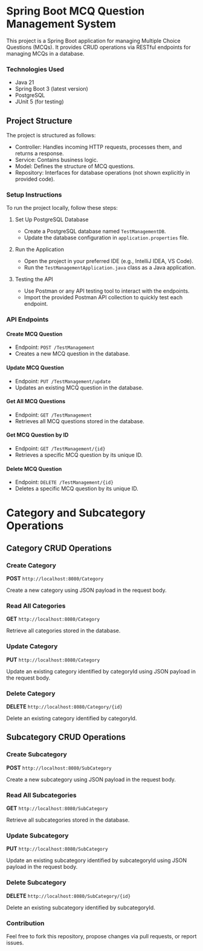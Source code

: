 # Spring Boot MCQ Question Management System
This project is a Spring Boot application for managing Multiple Choice Questions (MCQs). It provides CRUD operations via RESTful endpoints for managing MCQs in a database.
### Technologies Used
- Java 21
- Spring Boot 3 (latest version)
- PostgreSQL
- JUnit 5 (for testing)
 
## Project Structure
 
The project is structured as follows:
- Controller: Handles incoming HTTP requests, processes them, and returns a response.
- Service: Contains business logic.
- Model: Defines the structure of MCQ questions.
- Repository: Interfaces for database operations (not shown explicitly in provided code).
 
### Setup Instructions
 
To run the project locally, follow these steps:
 
1. Set Up PostgreSQL Database
   - Create a PostgreSQL database named `TestManagementDB`.
   - Update the database configuration in `application.properties` file.
 
2. Run the Application
   - Open the project in your preferred IDE (e.g., IntelliJ IDEA, VS Code).
   - Run the `TestManagementApplication.java` class as a Java application.
 
3. Testing the API
   - Use Postman or any API testing tool to interact with the endpoints.
   - Import the provided Postman API collection to quickly test each endpoint.
### API Endpoints
 
#### Create MCQ Question
- Endpoint: `POST /TestManagement`
- Creates a new MCQ question in the database.
 
#### Update MCQ Question
- Endpoint: `PUT /TestManagement/update`
- Updates an existing MCQ question in the database.
 
#### Get All MCQ Questions
- Endpoint: `GET /TestManagement`
- Retrieves all MCQ questions stored in the database.
 
#### Get MCQ Question by ID
- Endpoint: `GET /TestManagement/{id}`
- Retrieves a specific MCQ question by its unique ID.
 
#### Delete MCQ Question
- Endpoint: `DELETE /TestManagement/{id}`
- Deletes a specific MCQ question by its unique ID.

# Category and Subcategory Operations

## Category CRUD Operations

### Create Category

**POST** `http://localhost:8080/Category`

Create a new category using JSON payload in the request body.

### Read All Categories

**GET** `http://localhost:8080/Category`

Retrieve all categories stored in the database.

### Update Category

**PUT** `http://localhost:8080/Category`

Update an existing category identified by categoryId using JSON payload in the request body.

### Delete Category

**DELETE** `http://localhost:8080/Category/{id}`

Delete an existing category identified by categoryId.

## Subcategory CRUD Operations

### Create Subcategory

**POST** `http://localhost:8080/SubCategory`

Create a new subcategory using JSON payload in the request body.

### Read All Subcategories

**GET** `http://localhost:8080/SubCategory`

Retrieve all subcategories stored in the database.

### Update Subcategory

**PUT** `http://localhost:8080/SubCategory`

Update an existing subcategory identified by subcategoryId using JSON payload in the request body.

### Delete Subcategory

**DELETE** `http://localhost:8080/SubCategory/{id}`

Delete an existing subcategory identified by subcategoryId.
 
 
### Contribution
Feel free to fork this repository, propose changes via pull requests, or report issues.
